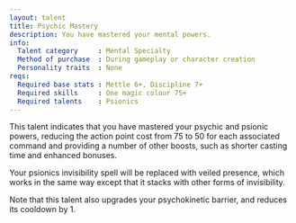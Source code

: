 ```yaml
---
layout: talent
title: Psychic Mastery
description: You have mastered your mental powers.
info:
  Talent category     : Mental Specialty
  Method of purchase  : During gameplay or character creation
  Personality traits  : None
reqs:
  Required base stats : Mettle 6+, Discipline 7+
  Required skills     : One magic colour 75+
  Required talents    : Psionics
---
```


This talent indicates that you have mastered your psychic and psionic powers, reducing the action point cost from 75 to 50 for each associated command and providing a number of other boosts, such as shorter casting time and enhanced bonuses.

Your psionics invisibility spell will be replaced with veiled presence, which works in the same way except that it stacks with other forms of invisibility.

Note that this talent also upgrades your psychokinetic barrier, and reduces its cooldown by 1.